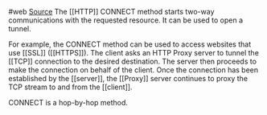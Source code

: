#web 
[Source](https://developer.mozilla.org/en-US/docs/Web/HTTP/Methods/CONNECT)
The [[HTTP]] CONNECT method starts two-way communications with the requested resource. It can be used to open a tunnel.

For example, the CONNECT method can be used to access websites that use [[SSL]] ([[HTTPS]]). The client asks an HTTP Proxy server to tunnel the [[TCP]] connection to the desired destination. The server then proceeds to make the connection on behalf of the client. Once the connection has been established by the [[server]], the [[Proxy]] server continues to proxy the TCP stream to and from the [[client]].

CONNECT is a hop-by-hop method.